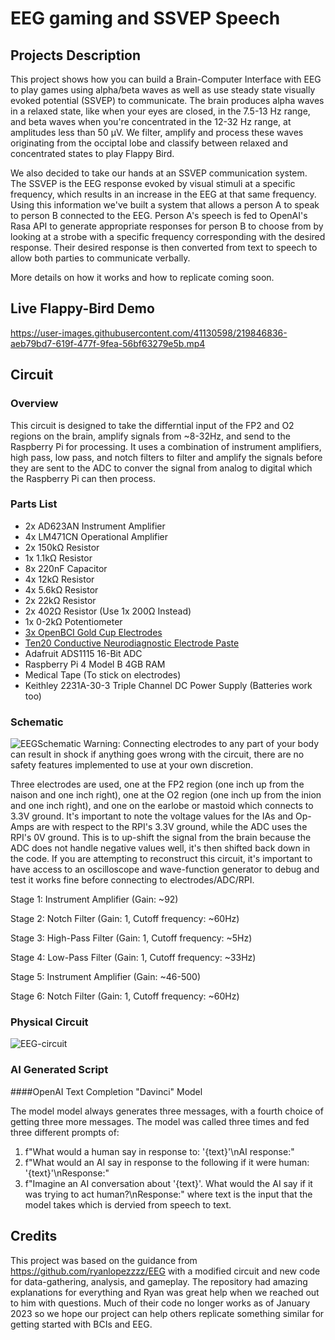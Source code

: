 # EEG gaming and SSVEP Speech

## Projects Description
This project shows how you can build a Brain-Computer Interface with EEG to play games using alpha/beta waves as well as use steady state visually evoked potential (SSVEP) to communicate. The brain produces alpha waves in a relaxed state, like when your eyes are closed, in the 7.5-13 Hz range, and beta waves when you're concentrated in the 12-32 Hz range, at amplitudes less than 50 μV. We filter, amplify and process these waves originating from the occiptal lobe and classify between relaxed and concentrated states to play Flappy Bird. 

We also decided to take our hands at an SSVEP communication system. The SSVEP is the EEG response evoked by visual stimuli at a specific frequency, which results in an increase in the EEG at that same frequency. Using this information we've built a system that allows a person A to speak to person B connected to the EEG. Person A's speech is fed to OpenAI's Rasa API to generate appropriate responses for person B to choose from by looking at a strobe with a specific frequency corresponding with the desired response. Their desired response is then converted from text to speech to allow both parties to communicate verbally.

More details on how it works and how to replicate coming soon.

## Live Flappy-Bird Demo
https://user-images.githubusercontent.com/41130598/219846836-aeb79bd7-619f-477f-9fea-56bf63279e5b.mp4

## Circuit

### Overview
  This circuit is designed to take the differntial input of the FP2 and O2 regions on the brain, amplify signals from ~8-32Hz, and send to the Raspberry Pi for processing. It uses a combination of instrument amplifiers, high pass, low pass, and notch filters to filter and amplify the signals before they are sent to the ADC to conver the signal from analog to digital which the Raspberry Pi can then process.

### Parts List
 * 2x AD623AN Instrument Amplifier
 * 4x LM471CN Operational Amplifier
 * 2x 150kΩ Resistor
 * 1x 1.1kΩ Resistor
 * 8x 220nF Capacitor
 * 4x 12kΩ Resistor
 * 4x 5.6kΩ Resistor
 * 2x 22kΩ Resistor
 * 2x 402Ω Resistor (Use 1x 200Ω Instead)
 * 1x 0-2kΩ Potentiometer
 * [3x OpenBCI Gold Cup Electrodes](https://shop.openbci.com/products/openbci-gold-cup-electrodes?_pos=1&_sid=645e136ca&_ss=r)
 * [Ten20 Conductive Neurodiagnostic Electrode Paste](https://shop.openbci.com/products/ten20-conductive-paste-8oz-jar)
 * Adafruit ADS1115 16-Bit ADC
 * Raspberry Pi 4 Model B 4GB RAM
 * Medical Tape (To stick on electrodes)
 * Keithley 2231A-30-3 Triple Channel DC Power Supply (Batteries work too)

### Schematic
![EEGSchematic](https://user-images.githubusercontent.com/41130598/221042409-423589c1-2b3c-4a02-94aa-657f63461b93.png)
Warning: Connecting electrodes to any part of your body can result in shock if anything goes wrong with the circuit, there are no safety features implemented to use at your own discretion.

  Three electrodes are used, one at the FP2 region (one inch up from the naison and one inch right), one at the O2 region (one inch up from the inion and one inch right), and one on the earlobe or mastoid which connects to 3.3V ground. It's important to note the voltage values for the IAs and Op-Amps are with respect to the RPI's 3.3V ground, while the ADC uses the RPI's 0V ground. This is to up-shift the signal from the brain because the ADC does not handle negative values well, it's then shifted back down in the code. If you are attempting to reconstruct this circuit, it's important to have access to an oscilloscope and wave-function generator to debug and test it works fine before connecting to electrodes/ADC/RPI.

Stage 1: Instrument Amplifier (Gain: ~92)

Stage 2: Notch Filter (Gain: 1, Cutoff frequency: ~60Hz)

Stage 3: High-Pass Filter (Gain: 1, Cutoff frequency: ~5Hz)

Stage 4: Low-Pass Filter (Gain: 1, Cutoff frequency: ~33Hz)

Stage 5: Instrument Amplifier (Gain: ~46-500)

Stage 6: Notch Filter (Gain: 1, Cutoff frequency: ~60Hz)


### Physical Circuit
![EEG-circuit](https://user-images.githubusercontent.com/41130598/219847191-df59c969-152d-49f6-9052-b21f6ea1c098.png)


### AI Generated Script
####OpenAI Text Completion "Davinci" Model

The model model always generates three messages, with a fourth choice of getting three more messages. The model was called three times and fed three different prompts of:
  1. f"What would a human say in response to: '{text}'\nAI response:"
  2. f"What would an AI say in response to the following if it were human: '{text}'\nResponse:"
  3. f"Imagine an AI conversation about '{text}'. What would the AI say if it was trying to act human?\nResponse:"
where text is the input that the model takes which is dervied from speech to text. 

## Credits

This project was based on the guidance from https://github.com/ryanlopezzzz/EEG with a modified circuit and new code for data-gathering, analysis, and gameplay. The repository had amazing explanations for everything and Ryan was great help when we reached out to him with questions. Much of their code no longer works as of January 2023 so we hope our project can help others replicate something similar for getting started with BCIs and EEG.
